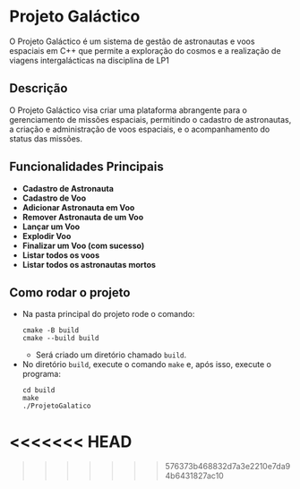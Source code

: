 # Projeto Galáctico
O Projeto Galáctico é um sistema de gestão de astronautas e voos espaciais em C++ que permite a exploração do cosmos e a realização de viagens intergalácticas na disciplina de LP1

## Descrição

O Projeto Galáctico visa criar uma plataforma abrangente para o gerenciamento de missões espaciais, permitindo o cadastro de astronautas, a criação e administração de voos espaciais, e o acompanhamento do status das missões.
## Funcionalidades Principais
- **Cadastro de Astronauta**
- **Cadastro de Voo**
- **Adicionar Astronauta em Voo**
- **Remover Astronauta de um Voo**
- **Lançar um Voo**
- **Explodir Voo**
- **Finalizar um Voo (com sucesso)**
- **Listar todos os voos**
- **Listar todos os astronautas mortos**
  
## Como rodar o projeto
- Na pasta principal do projeto rode o comando:
  ```
  cmake -B build
  cmake --build build
  ```
  - Será criado um diretório chamado `build`.
- No diretório `build`, execute o comando `make` e, após isso, execute o programa:
  ```
  cd build
  make
  ./ProjetoGalatico
  ```
<<<<<<< HEAD
=======

>>>>>>> 576373b468832d7a3e2210e7da94b6431827ac10
